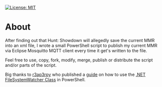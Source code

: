 [![License: MIT](https://img.shields.io/badge/License-MIT-green.svg)](https://github.com/nopantsfriday/restart_steam_client/blob/master/LICENSE)
# About
After finding out that Hunt: Showdown will allegedly save the current MMR into an xml file, I wrote a small PowerShell script to publish my current MMR via Eclipse Mosquitto MQTT client every time it get's written to the file.

Feel free to use, copy, fork, modify, merge, publish or distribute the script and/or parts of the script.

Big thanks to [r3ap3rpy](https://github.com/r3ap3rpy) who published a [guide](https://github.com/r3ap3rpy/powershell/blob/master/FSWatcher.ps1) on how to use the [.NET FileSystemWatcher Class](https://docs.microsoft.com/en-us/dotnet/api/system.io.filesystemwatcher?view=net-6.0) in PowerShell.